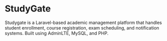 # StudyGate
Studygate is a Laravel-based academic management platform that handles student enrollment, course registration, exam scheduling, and notification systems. Built using AdminLTE, MySQL, and PHP.
